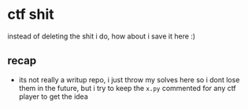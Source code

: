 # ctf shit
instead of deleting the shit i do, how about i save it here :)         


## recap
- its not really a writup repo, i just throw my solves here so i dont lose them in the future, but i try to keep the `x.py` commented for any ctf player to get the idea